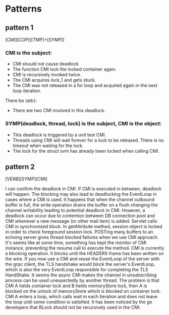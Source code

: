 # Patterns

## pattern 1
\[CMI\]\[COP\](\[TMP\]+\[SYMP\])

### CMI is the subject:

* CMI should not cause deadlock
* The function CMI lock the locked container again.
* CMI is recursively invoked twice.
* The CMI acquires lock_1 and gets stuck.
* The CMI was not released in a for loop and acquired again in the next loop iteration.

There be (attr):
* There are two CMI involved in this deadlock.


### SYMP(deadlock, thread, lock) is the subject, CMI is the object:

* This deadlock is triggered by a unit test CMI.
* Threads using CMI will wait forever for a lock to be released. There is no timeout when waiting for the lock.
* The lock for the struct svm has already been locked when calling CMI.


## pattern 2
\[VERB\]\[SYMP\]\[CMI\]


I can confirm the deadlock in CMI.
If CMI is executed in between, deadlock will happen.
The blocking may also lead to deadlocking the EventLoop in cases where a CMI is used.
It happens that when the channel outbound buffer is full, the write operation drains the buffer on a flush changing the channel writability leading to potential deadlock in CMI.
However, a deadlock can occur due to contention between DB connection pool and CMI whenever a new message (or other mail item) is added.
Servlet calls CMI in synchronized block. In getAttribute method, session object is locked in order to check foreground session lock.
POSTing many buffers to an echoing server gives thread blocked failures when we use CMI approach.
It's seems like at some time, something has kept the monitor of CMI instance, preventing the resume call to execute the method.
CMI is currently a blocking operation. It blocks until the HEADERS frame has been written on the wire.
If you now use a CMI and reuse the EventLoop of the server with the grpc client, the TLS handshake would block the server's EventLoop, which is also the very EventLoop responsible for completing the TLS HandShake.
It seems the async CMI makes the channel in unsubscribing process can be used unexpectedly by another thread.
The problem is that CMI A helds container lock and B helds memoryStore lock, then A is blocked on the unlock of memoryStore which is blocked on container lock.
CMI A enters a loop, which calls wait in each iteration and does not leave the loop until some condition is satisfied.
It has been noticed by the go developers that RLock should not be recursively used in the CMI.

